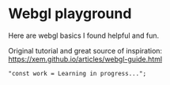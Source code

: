 # Webgl playground

Here are webgl basics I found helpful and fun.

Original tutorial and great source of inspiration: https://xem.github.io/articles/webgl-guide.html

```"const work = Learning in progress...";```
